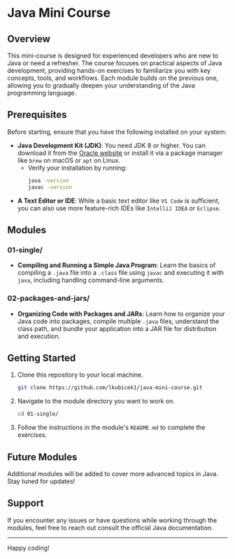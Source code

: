 # Java Mini Course

## Overview
This mini-course is designed for experienced developers who are new to Java or need a refresher. The course focuses on practical aspects of Java development, providing hands-on exercises to familiarize you with key concepts, tools, and workflows. Each module builds on the previous one, allowing you to gradually deepen your understanding of the Java programming language.

## Prerequisites
Before starting, ensure that you have the following installed on your system:

- **Java Development Kit (JDK)**: You need JDK 8 or higher. You can download it from the [Oracle website](https://www.oracle.com/java/technologies/javase-downloads.html) or install it via a package manager like `brew` on macOS or `apt` on Linux.
  - Verify your installation by running:
    ```bash
    java -version
    javac -version
    ```
- **A Text Editor or IDE**: While a basic text editor like `VS Code` is sufficient, you can also use more feature-rich IDEs like `IntelliJ IDEA` or `Eclipse`.

## Modules

### 01-single/
- **Compiling and Running a Simple Java Program**: Learn the basics of compiling a `.java` file into a `.class` file using `javac` and executing it with `java`, including handling command-line arguments.

### 02-packages-and-jars/
- **Organizing Code with Packages and JARs**: Learn how to organize your Java code into packages, compile multiple `.java` files, understand the class path, and bundle your application into a JAR file for distribution and execution.

## Getting Started
1. Clone this repository to your local machine.
   ```bash
   git clone https://github.com/lkubicek1/java-mini-course.git
   ```
2. Navigate to the module directory you want to work on.
   ```bash
   cd 01-single/
   ```
3. Follow the instructions in the module's `README.md` to complete the exercises.

## Future Modules
Additional modules will be added to cover more advanced topics in Java. Stay tuned for updates!

## Support
If you encounter any issues or have questions while working through the modules, feel free to reach out consult the official Java documentation.

---

Happy coding!

